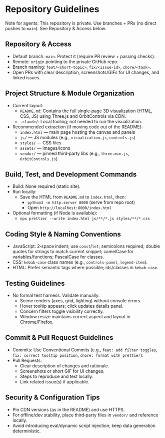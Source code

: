 # Repository Guidelines

Note for agents: This repository is private. Use branches + PRs (no direct pushes to `main`). See Repository & Access below.

## Repository & Access
- Default branch: `main`. Protect it (require PR review + passing checks).
- Remote: `origin` pointing to the private GitHub repo.
- Branch naming: `feat/<short-topic>`, `fix/<issue-id>`, `chore/<task>`.
- Open PRs with clear description, screenshots/GIFs for UI changes, and linked issues.

## Project Structure & Module Organization
- Current layout:
  - `README.md`: Contains the full single‑page 3D visualization (HTML, CSS, JS) using Three.js and OrbitControls via CDN.
  - `.claude/`: Local tooling; not needed to run the visualization.
- Recommended extraction (if moving code out of the README):
  - `index.html` — main page hosting the canvas and panels
  - `js/` — JS modules (e.g., `visualization.js`, `controls.js`)
  - `styles/` — CSS files
  - `assets/` — images/icons
  - `vendor/` — pinned third‑party libs (e.g., `three.min.js`, `OrbitControls.js`)

## Build, Test, and Development Commands
- Build: None required (static site).
- Run locally:
  - Save the HTML from `README.md` to `index.html`, then:
    - `python3 -m http.server 8000` (serve from repo root)
    - Open `http://localhost:8000/index.html`
- Optional formatting (if Node is available):
  - `npx prettier --write index.html js/**/*.js styles/**/*.css`

## Coding Style & Naming Conventions
- JavaScript: 2‑space indent; use `const`/`let`; semicolons required; double quotes for strings to match current snippet; camelCase for variables/functions; PascalCase for classes.
- CSS: `kebab-case` class names (e.g., `controls-panel`, `legend-item`).
- HTML: Prefer semantic tags where possible; ids/classes in `kebab-case`.

## Testing Guidelines
- No formal test harness. Validate manually:
  - Scene renders (axes, grid, lighting) without console errors.
  - Hover tooltip appears; click updates details panel.
  - Concern filters toggle visibility correctly.
  - Window resize maintains correct aspect and layout in Chrome/Firefox.

## Commit & Pull Request Guidelines
- Commits: Use Conventional Commits (e.g., `feat: add filter toggles`, `fix: correct tooltip position`, `chore: format with prettier`).
- Pull Requests:
  - Clear description of changes and rationale.
  - Screenshots or short GIF for UI changes.
  - Steps to reproduce and test locally.
  - Link related issue(s) if applicable.

## Security & Configuration Tips
- Pin CDN versions (as in the README) and use HTTPS.
- For offline/dev stability, place third‑party files in `vendor/` and reference locally.
- Avoid introducing eval/dynamic script injection; keep data generation deterministic.
